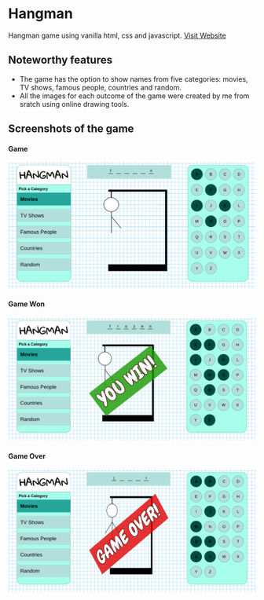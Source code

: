 # Hangman
Hangman game using vanilla html, css and javascript. [Visit Website](https://purehangman.netlify.app/)
<br/>
## Noteworthy features
 - The game has the option to show names from five categories: movies, TV shows, famous people, countries and random.
 - All the images for each outcome of the game were created by me from sratch using online drawing tools.

## Screenshots of the game
#### Game
![](/hangman1.png)
#### Game Won
![](/hangman2.png)
#### Game Over
![](/hangman3.png)
